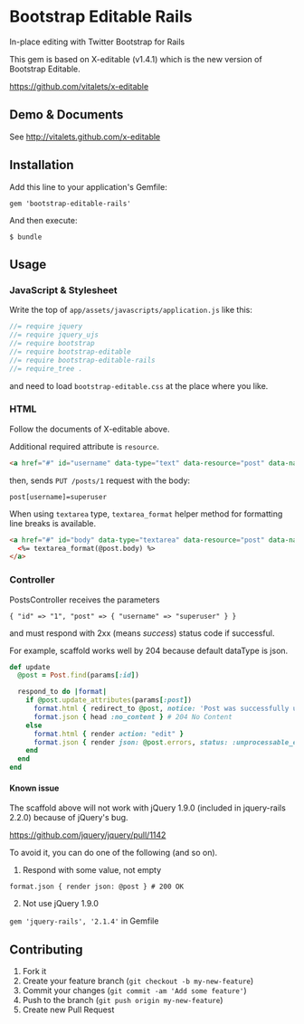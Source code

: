 # Bootstrap Editable Rails

In-place editing with Twitter Bootstrap for Rails

This gem is based on X-editable (v1.4.1) which is the new version of Bootstrap Editable.

https://github.com/vitalets/x-editable

## Demo & Documents

See http://vitalets.github.com/x-editable

## Installation

Add this line to your application's Gemfile:

    gem 'bootstrap-editable-rails'

And then execute:

    $ bundle

## Usage

### JavaScript & Stylesheet

Write the top of `app/assets/javascripts/application.js` like this:

```javascript
//= require jquery
//= require jquery_ujs
//= require bootstrap
//= require bootstrap-editable
//= require bootstrap-editable-rails
//= require_tree .
```

and need to load `bootstrap-editable.css` at the place where you like.

### HTML

Follow the documents of X-editable above.

Additional required attribute is `resource`.

```html
<a href="#" id="username" data-type="text" data-resource="post" data-name="username" data-url="/posts/1" data-original-title="Enter username">superuser</a>
```

then, sends `PUT /posts/1` request with the body:

```
post[username]=superuser
```

When using `textarea` type, `textarea_format` helper method for formatting line breaks is available.

```html
<a href="#" id="body" data-type="textarea" data-resource="post" data-name="body" data-url="/posts/1" data-original-title="Enter body">
  <%= textarea_format(@post.body) %>
</a>
```

### Controller

PostsController receives the parameters

```
{ "id" => "1", "post" => { "username" => "superuser" } }
```

and must respond with 2xx (means _success_) status code if successful.

For example, scaffold works well by 204 because default dataType is json.

```ruby
def update
  @post = Post.find(params[:id])

  respond_to do |format|
    if @post.update_attributes(params[:post])
      format.html { redirect_to @post, notice: 'Post was successfully updated.' }
      format.json { head :no_content } # 204 No Content
    else
      format.html { render action: "edit" }
      format.json { render json: @post.errors, status: :unprocessable_entity }
    end
  end
end
```

#### Known issue

The scaffold above will not work with jQuery 1.9.0 (included in jquery-rails 2.2.0) because of jQuery's bug.

https://github.com/jquery/jquery/pull/1142

To avoid it, you can do one of the following (and so on).

1. Respond with some value, not empty

 `format.json { render json: @post } # 200 OK`

2. Not use jQuery 1.9.0

 `gem 'jquery-rails', '2.1.4'` in Gemfile



## Contributing

1. Fork it
2. Create your feature branch (`git checkout -b my-new-feature`)
3. Commit your changes (`git commit -am 'Add some feature'`)
4. Push to the branch (`git push origin my-new-feature`)
5. Create new Pull Request
